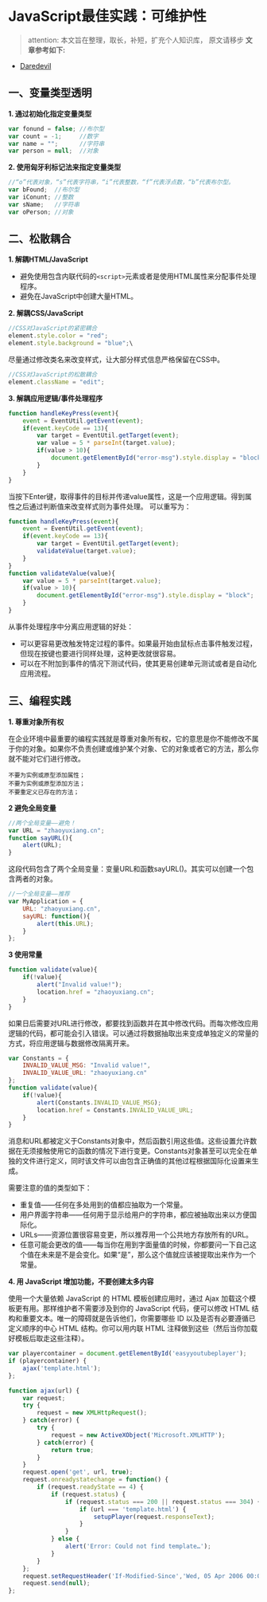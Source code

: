 # JavaScript最佳实践：可维护性

> attention: 本文旨在整理，取长，补短，扩充个人知识库， 原文请移步 **文章参考如下:**

- [Daredevil](https://www.jianshu.com/p/1a122b4449a1) 

## 一、变量类型透明

**1. 通过初始化指定变量类型**

```js
var fonund = false; //布尔型   
var count = -1;     //数字   
var name = "";      //字符串   
var person = null;  //对象
```
**2. 使用匈牙利标记法来指定变量类型**

```js
//“o”代表对象，“s”代表字符串，“i”代表整数，“f”代表浮点数，“b”代表布尔型。
var bFound;  //布尔型
var iConunt; //整数
var sName;   //字符串
var oPerson; //对象
```

## 二、松散耦合

**1. 解耦HTML/JavaScript**

- 避免使用包含内联代码的`<script>`元素或者是使用HTML属性来分配事件处理程序。
- 避免在JavaScript中创建大量HTML。

**2. 解耦CSS/JavaScript**

```js
//CSS对JavaScript的紧密耦合
element.style.color = "red";
element.style.background = "blue";\
```

尽量通过修改类名来改变样式，让大部分样式信息严格保留在CSS中。

```js
//CSS对JavaScript的松散耦合
element.className = "edit";
```

**3. 解耦应用逻辑/事件处理程序**

```js
function handleKeyPress(event){
    event = EventUtil.getEvent(event);
    if(event.keyCode == 13){
        var target = EventUtil.getTarget(event);
        var value = 5 * parseInt(target.value);
        if(value > 10){
            document.getElementById("error-msg").style.display = "block";
        }
    }
}
```

当按下Enter键，取得事件的目标并传递value属性，这是一个应用逻辑。得到属性之后通过判断值来改变样式则为事件处理。
可以重写为：

```js
function handleKeyPress(event){
    event = EventUtil.getEvent(event);
    if(event.keyCode == 13){
        var target = EventUtil.getTarget(event);
        validateValue(target.value);
    }
}
function validateValue(value){
    var value = 5 * parseInt(target.value);
    if(value > 10){
        document.getElementById("error-msg").style.display = "block";
    }
}
```

从事件处理程序中分离应用逻辑的好处：

- 可以更容易更改触发特定过程的事件。如果最开始由鼠标点击事件触发过程，但现在按键也要进行同样处理，这种更改就很容易。
- 可以在不附加到事件的情况下测试代码，使其更易创建单元测试或者是自动化应用流程。

## 三、编程实践

**1. 尊重对象所有权**

在企业环境中最重要的编程实践就是尊重对象所有权，它的意思是你不能修改不属于你的对象。如果你不负责创建或维护某个对象、它的对象或者它的方法，那么你就不能对它们进行修改。

    不要为实例或原型添加属性；
    不要为实例或原型添加方法；
    不要重定义已存在的方法；

**2 避免全局变量**

```js
//两个全局变量——避免！
var URL = "zhaoyuxiang.cn";
function sayURL(){
    alert(URL);
}
```

这段代码包含了两个全局变量：变量URL和函数sayURL()。其实可以创建一个包含两者的对象。

```js
//一个全局变量——推荐
var MyApplication = {
    URL: "zhaoyuxiang.cn",
    sayURL: function(){
        alert(this.URL);
    }
};
```

**3 使用常量**

```js
function validate(value){
    if(!value){
        alert("Invalid value!");
        location.href = "zhaoyuxiang.cn";
    }
}
```

如果日后需要对URL进行修改，都要找到函数并在其中修改代码。而每次修改应用逻辑的代码，都可能会引入错误。可以通过将数据抽取出来变成单独定义的常量的方式，将应用逻辑与数据修改隔离开来。

```js
var Constants = {
    INVALID_VALUE_MSG: "Invalid value!",
    INVALID_VALUE_URL: "zhaoyuxiang.cn"
};
function validate(value){
    if(!value){
        alert(Constants.INVALID_VALUE_MSG);
        location.href = Constants.INVALID_VALUE_URL;
    }
}
```

消息和URL都被定义于Constants对象中，然后函数引用这些值。这些设置允许数据在无须接触使用它的函数的情况下进行变更。Constants对象甚至可以完全在单独的文件进行定义，同时该文件可以由包含正确值的其他过程根据国际化设置来生成。

需要注意的值的类型如下：

- 重复值——任何在多处用到的值都应抽取为一个常量。
- 用户界面字符串——任何用于显示给用户的字符串，都应被抽取出来以方便国际化。
- URLs——资源位置很容易变更，所以推荐用一个公共地方存放所有的URL。
- 任意可能会更改的值——每当你在用到字面量值的时候，你都要问一下自己这个值在未来是不是会变化。如果“是”，那么这个值就应该被提取出来作为一个常量。

**4. 用 JavaScript 增加功能，不要创建太多内容**

使用一个大量依赖 JavaScript 的 HTML 模板创建应用时，通过 Ajax 加载这个模板更有用。那样维护者不需要涉及到你的 JavaScript 代码，便可以修改 HTML 结构和重要文本。唯一的障碍就是告诉他们，你需要哪些 ID 以及是否有必要遵循已定义顺序的中心 HTML 结构。你可以用内联 HTML 注释做到这些（然后当你加载好模板后取走这些注释）。

```js
var playercontainer = document.getElementById('easyyoutubeplayer');
if (playercontainer) {
	ajax('template.html');
};
 
function ajax(url) {
	var request;
	try {
		request = new XMLHttpRequest();
	} catch(error) {
		try {
			request = new ActiveXObject('Microsoft.XMLHTTP');
		} catch(error) {
			return true;
		}
	}
	request.open('get', url, true);
	request.onreadystatechange = function() {
		if (request.readyState == 4) {
			if (request.status) {
				if (request.status === 200 || request.status === 304) {
					if (url === 'template.html') {
						setupPlayer(request.responseText);
					}
				}
			} else {
				alert('Error: Could not find template…');
			}
		}
	};
	request.setRequestHeader('If-Modified-Since','Wed, 05 Apr 2006 00:00:00 GMT');
	request.send(null);
};
```

